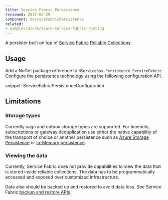 ```yaml
---
title: Service Fabric Persistence
reviewed: 2017-03-29
component: ServiceFabricPersistence
related:
- samples/azure/azure-service-fabric-routing
---
```


A persister built on top of [Service Fabric Reliable Collections](https://docs.microsoft.com/en-us/azure/service-fabric/service-fabric-reliable-services-reliable-collections).


## Usage

Add a NuGet package reference to `NServiceBus.Persistence.ServiceFabric`. Configure the persistence technology using the following configuration API.

snippet: ServiceFabricPersistenceConfiguration


## Limitations


### Storage types

Currently saga and outbox storage types are supported. For timeouts, subscriptions or gateway deduplication use either the native capability of the transport of choice or another persistence such as [Azure Storage Persistence](/nservicebus/azure-storage-persistence) or [In-Memory persistence](/nservicebus/persistence/in-memory.md).


### Viewing the data

Currently, Service Fabric does not provide capabilities to view the data that is stored inside reliable collections. The data has to be programmatically accessed and exposed over customized infrastructure.

Data also should be backed up and restored to avoid data loss. See Service Fabric [backup and restore APIs](https://docs.microsoft.com/en-us/azure/service-fabric/service-fabric-reliable-services-backup-restore).
